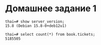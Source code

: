 # Домашнее задание 1


```postgresql
thai=# show server_version;
15.8 (Debian 15.8-0+deb12u1)
```

```postgresql
thai=# select count(*) from book.tickets;
5185505
```
